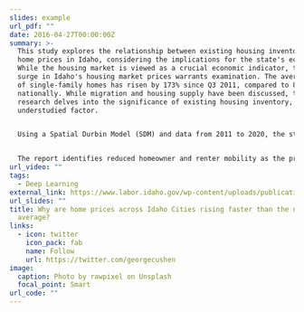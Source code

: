 ```yaml
---
slides: example
url_pdf: ""
date: 2016-04-27T00:00:00Z
summary: >-
  This study explores the relationship between existing housing inventory and
  home prices in Idaho, considering the implications for the state's economy.
  While the housing market is viewed as a crucial economic indicator, the recent
  surge in Idaho's housing market prices warrants examination. The average value
  of single-family homes has risen by 173% since Q3 2011, compared to 80%
  nationally. While migration and housing supply have been discussed, this
  research delves into the significance of existing housing inventory, an
  understudied factor.


  Using a Spatial Durbin Model (SDM) and data from 2011 to 2020, the study confirms a significant link between existing housing inventory and home prices. The findings suggest that the housing market boom is primarily driven by declining inventory rather than population or income growth. A 1% decrease in housing inventory results in a 0.5% rise in home prices in the subsequent year. Spillover effects are observed, with neighboring cities experiencing a 0.45% increase in prices after a 1% inventory decline in a given city.


  The report identifies reduced homeowner and renter mobility as the primary cause of declining housing inventory in Idaho. Consequently, addressing the state's housing market prices requires supply-side strategies, with a focus on increasing and diversifying housing supply, particularly in cities most affected, including the production of entry-level homes for the growing Millennial market.
url_video: ""
tags:
  - Deep Learning
external_link: https://www.labor.idaho.gov/wp-content/uploads/publications/Housing_Market_Analysis.pdf
url_slides: ""
title: Why are home prices across Idaho Cities rising faster than the national
  average?
links:
  - icon: twitter
    icon_pack: fab
    name: Follow
    url: https://twitter.com/georgecushen
image:
  caption: Photo by rawpixel on Unsplash
  focal_point: Smart
url_code: ""
---
```

